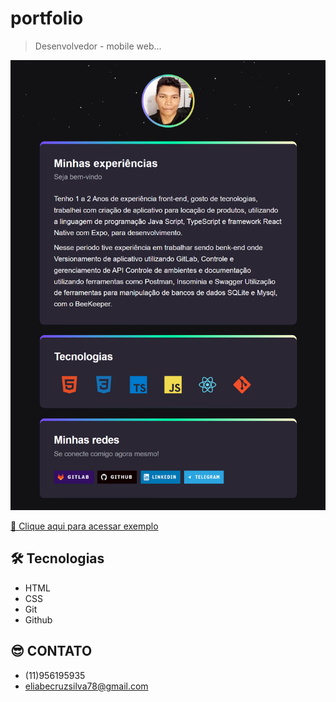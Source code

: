 # portfolio

> Desenvolvedor - mobile web...

![preview](./.github/post.png)

[🔗 Clique aqui para acessar exemplo](https://eliabesilva317.github.io/portfolio/)

## 🛠️ Tecnologias

- HTML
- CSS
- Git
- Github

## 😎 CONTATO

- (11)956195935
- eliabecruzsilva78@gmail.com
